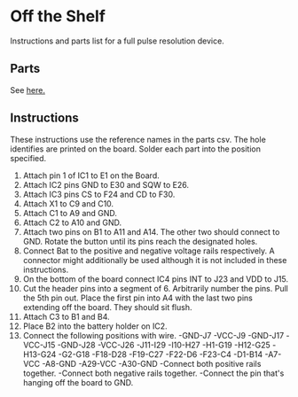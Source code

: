 # Off the Shelf
Instructions and parts list for a full pulse resolution device.

## Parts
See [here.](https://github.com/UCHIC/CIWS-Pulse-Logger/blob/main/Hardware/Off_The_Shelf/Full_Res_Board.csv)

## Instructions
These instructions use the reference names in the parts csv. The hole identifies are printed on the board. Solder each part into the position specified.

1. Attach pin 1 of IC1 to E1 on the Board.
2. Attach IC2 pins GND to E30 and SQW to E26.
3. Attach IC3 pins CS to F24 and CD to F30.
4. Attach X1 to C9 and C10.
5. Attach C1 to A9 and GND.
6. Attach C2 to A10 and GND.
7. Attach two pins on B1 to A11 and A14. The other two should connect to GND. Rotate the button until its pins reach the designated holes.
8. Connect Bat to the positive and negative voltage rails respectively. A connector might additionally be used although it is not included in these instructions.
9. On the bottom of the board connect IC4 pins INT to J23 and VDD to J15.
10. Cut the header pins into a segment of 6. Arbitrarily number the pins. Pull the 5th pin out. Place the first pin into A4 with the last two pins extending off the board. They should sit flush.
11. Attach C3 to B1 and B4.
12. Place B2 into the battery holder on IC2.
13. Connect the following positions with wire.
-GND-J7
-VCC-J9
-GND-J17
-VCC-J15
-GND-J28
-VCC-J26
-J11-I29
-I10-H27
-H1-G19
-H12-G25
-H13-G24
-G2-G18
-F18-D28
-F19-C27
-F22-D6
-F23-C4
-D1-B14
-A7-VCC
-A8-GND
-A29-VCC
-A30-GND
-Connect both positive rails together.
-Connect both negative rails together.
-Connect the pin that's hanging off the board to GND.